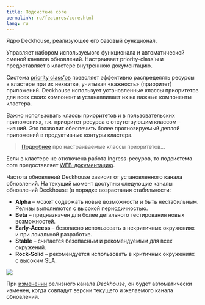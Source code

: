```yaml
---
title: Подсистема core
permalink: ru/features/core.html
lang: ru
---
```


Ядро Deckhouse, реализующее его базовый функционал.

Управляет набором используемого функционала и автоматической сменой каналов обновлений. Настраивает priority-class'ы и предоставляет в кластере внутреннюю документацию.

Система [priority class’ов](https://kubernetes.io/docs/concepts/configuration/pod-priority-preemption/#priorityclass) позволяет эффективно распределять ресурсы в кластере при их нехватке, учитывая «важность» (приоритет) приложений. Deckhouse использует установленные классы приоритетов для всех своих компонент и устанавливает их на важные компоненты кластера.

Важно использовать классы приоритетов и в пользовательских приложениях, т.к. приоритет ресурса с отсутствующим классом - низший. Это позволит обеспечить более прогнозируемый деплой приложений в продуктивные контуры кластера.

> [Подробнее](/modules/010-priority-class/) про настраиваемые классы приоритетов...

Если в кластере не отключена работа Ingress-ресуров, то подсистема core предоставляет [WEB-документацию](/features/core-faq.html#как-найти-документацию-по-установленной-у-меня-версии).

Частота обновлений Deckhouse зависит от установленного канала обновлений.
На текущий момент доступны следующие каналы обновлений Deckhouse (в порядке возрастания стабильности:
- **Alpha** – может содержать новые возможности и быть нестабильным. Релизы выполняются с высокой периодичностью.
- **Beta** – предназначен для более детального тестирования новых возможностей. 
- **Early-Access** – безопасно использовать в некритичных окружениях и при локальной разработке.
- **Stable** – считается безопасным и рекомендуемым для всех окружений. 
- **Rock-Solid** – рекомендуется использовать в критичных окружениях с высоким SLA.

![](/images/release-channels.png)

При [изменении](/modules/020-deckhouse/configuration.html) релизного канала *Deckhouse*, он будет автоматически изменен, когда совпадут версии текущего и желаемого канала обновлений.
